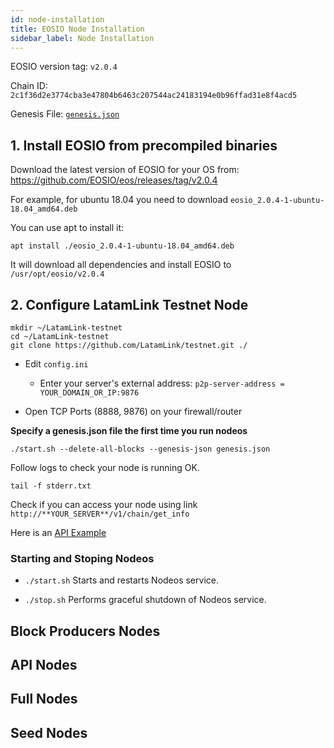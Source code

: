 ```yaml
---
id: node-installation
title: EOSIO Node Installation
sidebar_label: Node Installation
---
```



EOSIO version tag: `v2.0.4` 

Chain ID: `2c1f36d2e3774cba3e47804b6463c207544ac24183194e0b96ffad31e8f4acd5`

Genesis File: [`genesis.json`](genesis.json)

## 1. Install EOSIO from precompiled binaries   

Download the latest version of EOSIO for your OS from:  https://github.com/EOSIO/eos/releases/tag/v2.0.4   

For example, for ubuntu 18.04 you need to download `eosio_2.0.4-1-ubuntu-18.04_amd64.deb`  

You can use apt to install it:  
```
apt install ./eosio_2.0.4-1-ubuntu-18.04_amd64.deb   
```
It will download all dependencies and install EOSIO to `/usr/opt/eosio/v2.0.4`  


## 2. Configure LatamLink Testnet Node  

```
mkdir ~/LatamLink-testnet
cd ~/LatamLink-testnet
git clone https://github.com/LatamLink/testnet.git ./
```

- Edit `config.ini`   
  - Enter your server's external address: `p2p-server-address = YOUR_DOMAIN_OR_IP:9876` 

- Open TCP Ports (8888, 9876) on your firewall/router  

**Specify a genesis.json file the first time you run nodeos**  
```
./start.sh --delete-all-blocks --genesis-json genesis.json
```  
Follow logs to check your node is running OK. 

```
tail -f stderr.txt
```

Check if you can access your node using link `http://**YOUR_SERVER**/v1/chain/get_info` 

Here is an <a href="https://latamlink.eosio.cr/v1/chain/get_info" target="_blank">API Example</a>  

### Starting and Stoping Nodeos

- `./start.sh` Starts and restarts Nodeos service.

- `./stop.sh` Performs graceful shutdown of Nodeos service.

## Block Producers Nodes

## API Nodes

## Full Nodes

## Seed Nodes
